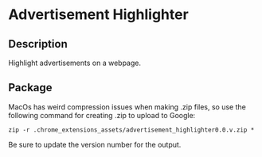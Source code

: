 # Advertisement Highlighter

## Description
Highlight advertisements on a webpage.

## Package
MacOs has weird compression issues when making .zip files, so use the following command for creating .zip to upload to Google:

    zip -r .chrome_extensions_assets/advertisement_highlighter0.0.v.zip *

Be sure to update the version number for the output.
